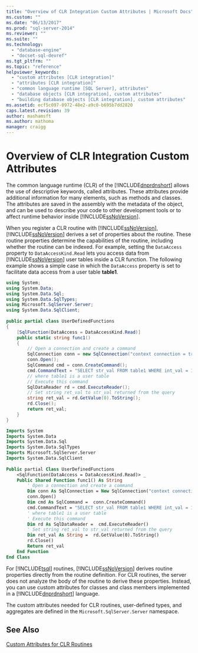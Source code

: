```yaml
---
title: "Overview of CLR Integration Custom Attributes | Microsoft Docs"
ms.custom: ""
ms.date: "06/13/2017"
ms.prod: "sql-server-2014"
ms.reviewer: ""
ms.suite: ""
ms.technology: 
  - "database-engine"
  - "docset-sql-devref"
ms.tgt_pltfrm: ""
ms.topic: "reference"
helpviewer_keywords: 
  - "custom attributes [CLR integration]"
  - "attributes [CLR integration]"
  - "common language runtime [SQL Server], attributes"
  - "database objects [CLR integration], custom attributes"
  - "building database objects [CLR integration], custom attributes"
ms.assetid: ecf5c097-0972-48e2-a9c0-b695b7dd2820
caps.latest.revision: 39
author: mashamsft
ms.author: mathoma
manager: craigg
---
```

# Overview of CLR Integration Custom Attributes
  The common language runtime (CLR) of the [!INCLUDE[dnprdnshort](../../includes/dnprdnshort-md.md)] allows the use of descriptive keywords, called attributes. These attributes provide additional information for many elements, such as methods and classes. The attributes are saved in the assembly with the metadata of the object, and can be used to describe your code to other development tools or to affect runtime behavior inside [!INCLUDE[ssNoVersion](../../includes/ssnoversion-md.md)].  
  
 When you register a CLR routine with [!INCLUDE[ssNoVersion](../../includes/ssnoversion-md.md)], [!INCLUDE[ssNoVersion](../../includes/ssnoversion-md.md)] derives a set of properties about the routine. These routine properties determine the capabilities of the routine, including whether the routine can be indexed. For example, setting the `DataAccess` property to `DataAccessKind.Read` lets you access data from [!INCLUDE[ssNoVersion](../../includes/ssnoversion-md.md)] user tables inside a CLR function. The following example shows a simple case in which the `DataAccess` property is set to facilitate data access from a user table **table1**.  
  
```csharp  
using System;  
using System.Data;  
using System.Data.Sql;  
using System.Data.SqlTypes;  
using Microsoft.SqlServer.Server;  
using System.Data.SqlClient;  
  
public partial class UserDefinedFunctions  
{  
    [SqlFunction(DataAccess = DataAccessKind.Read)]  
    public static string func1()  
    {  
        // Open a connection and create a command  
        SqlConnection conn = new SqlConnection("context connection = true");  
        conn.Open();  
        SqlCommand cmd = conn.CreateCommand();  
        cmd.CommandText = "SELECT str_val FROM table1 WHERE int_val = 10";  
        // where table1 is a user table  
        // Execute this command   
        SqlDataReader rd = cmd.ExecuteReader();  
        // Set string ret_val to str_val returned from the query  
        string ret_val = rd.GetValue(0).ToString();  
        rd.Close();  
        return ret_val;  
    }  
}  
```  
  
```vb  
Imports System  
Imports System.Data  
Imports System.Data.Sql  
Imports System.Data.SqlTypes  
Imports Microsoft.SqlServer.Server  
Imports System.Data.SqlClient  
  
Public partial Class UserDefinedFunctions  
    <SqlFunction(DataAccess = DataAccessKind.Read)> _   
    Public Shared Function func1() As String  
        ' Open a connection and create a command  
        Dim conn As SqlConnection = New SqlConnection("context connection = true")   
        conn.Open()  
        Dim cmd As SqlCommand =  conn.CreateCommand()   
        cmd.CommandText = "SELECT str_val FROM table1 WHERE int_val = 10"  
        ' where table1 is a user table  
        ' Execute this command   
        Dim rd As SqlDataReader =  cmd.ExecuteReader()   
        ' Set string ret_val to str_val returned from the query  
        Dim ret_val As String =  rd.GetValue(0).ToString()   
        rd.Close()  
        Return ret_val  
    End Function  
End Class  
```  
  
 For [!INCLUDE[tsql](../../includes/tsql-md.md)] routines, [!INCLUDE[ssNoVersion](../../includes/ssnoversion-md.md)] derives routine properties directly from the routine definition. For CLR routines, the server does not analyze the body of the routine to derive these properties. Instead, you can use custom attributes for classes and class members implemented in a [!INCLUDE[dnprdnshort](../../includes/dnprdnshort-md.md)] language.  
  
 The custom attributes needed for CLR routines, user-defined types, and aggregates are defined in the `Microsoft.SqlServer.Server` namespace.  
  
## See Also  
 [Custom Attributes for CLR Routines](../../relational-databases/clr-integration/database-objects/clr-integration-custom-attributes-for-clr-routines.md)  
  
  
